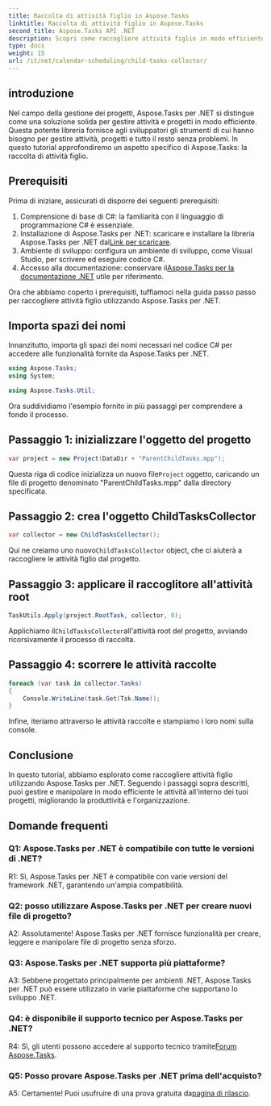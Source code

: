 ```yaml
---
title: Raccolta di attività figlio in Aspose.Tasks
linktitle: Raccolta di attività figlio in Aspose.Tasks
second_title: Aspose.Tasks API .NET
description: Scopri come raccogliere attività figlio in modo efficiente utilizzando Aspose.Tasks per .NET. Migliora la gestione dei progetti nelle tue applicazioni .NET.
type: docs
weight: 15
url: /it/net/calendar-scheduling/child-tasks-collector/
---
```

## introduzione

Nel campo della gestione dei progetti, Aspose.Tasks per .NET si distingue come una soluzione solida per gestire attività e progetti in modo efficiente. Questa potente libreria fornisce agli sviluppatori gli strumenti di cui hanno bisogno per gestire attività, progetti e tutto il resto senza problemi. In questo tutorial approfondiremo un aspetto specifico di Aspose.Tasks: la raccolta di attività figlio.

## Prerequisiti

Prima di iniziare, assicurati di disporre dei seguenti prerequisiti:

1. Comprensione di base di C#: la familiarità con il linguaggio di programmazione C# è essenziale.
2.  Installazione di Aspose.Tasks per .NET: scaricare e installare la libreria Aspose.Tasks per .NET dal[Link per scaricare](https://releases.aspose.com/tasks/net/).
3. Ambiente di sviluppo: configura un ambiente di sviluppo, come Visual Studio, per scrivere ed eseguire codice C#.
4.  Accesso alla documentazione: conservare il[Aspose.Tasks per la documentazione .NET](https://reference.aspose.com/tasks/net/) utile per riferimento.

Ora che abbiamo coperto i prerequisiti, tuffiamoci nella guida passo passo per raccogliere attività figlio utilizzando Aspose.Tasks per .NET.

## Importa spazi dei nomi

Innanzitutto, importa gli spazi dei nomi necessari nel codice C# per accedere alle funzionalità fornite da Aspose.Tasks per .NET.

```csharp
using Aspose.Tasks;
using System;

using Aspose.Tasks.Util;

```

Ora suddividiamo l'esempio fornito in più passaggi per comprendere a fondo il processo.

## Passaggio 1: inizializzare l'oggetto del progetto

```csharp
var project = new Project(DataDir + "ParentChildTasks.mpp");
```

 Questa riga di codice inizializza un nuovo file`Project` oggetto, caricando un file di progetto denominato "ParentChildTasks.mpp" dalla directory specificata.

## Passaggio 2: crea l'oggetto ChildTasksCollector

```csharp
var collector = new ChildTasksCollector();
```

 Qui ne creiamo uno nuovo`ChildTasksCollector` object, che ci aiuterà a raccogliere le attività figlio dal progetto.

## Passaggio 3: applicare il raccoglitore all'attività root

```csharp
TaskUtils.Apply(project.RootTask, collector, 0);
```

 Applichiamo il`ChildTasksCollector`all'attività root del progetto, avviando ricorsivamente il processo di raccolta.

## Passaggio 4: scorrere le attività raccolte

```csharp
foreach (var task in collector.Tasks)
{
    Console.WriteLine(task.Get(Tsk.Name));
}
```

Infine, iteriamo attraverso le attività raccolte e stampiamo i loro nomi sulla console.

## Conclusione

In questo tutorial, abbiamo esplorato come raccogliere attività figlio utilizzando Aspose.Tasks per .NET. Seguendo i passaggi sopra descritti, puoi gestire e manipolare in modo efficiente le attività all'interno dei tuoi progetti, migliorando la produttività e l'organizzazione.

## Domande frequenti

### Q1: Aspose.Tasks per .NET è compatibile con tutte le versioni di .NET?

R1: Sì, Aspose.Tasks per .NET è compatibile con varie versioni del framework .NET, garantendo un'ampia compatibilità.

### Q2: posso utilizzare Aspose.Tasks per .NET per creare nuovi file di progetto?

A2: Assolutamente! Aspose.Tasks per .NET fornisce funzionalità per creare, leggere e manipolare file di progetto senza sforzo.

### Q3: Aspose.Tasks per .NET supporta più piattaforme?

A3: Sebbene progettato principalmente per ambienti .NET, Aspose.Tasks per .NET può essere utilizzato in varie piattaforme che supportano lo sviluppo .NET.

### Q4: è disponibile il supporto tecnico per Aspose.Tasks per .NET?

 R4: Sì, gli utenti possono accedere al supporto tecnico tramite[Forum Aspose.Tasks](https://forum.aspose.com/c/tasks/15).

### Q5: Posso provare Aspose.Tasks per .NET prima dell'acquisto?

 A5: Certamente! Puoi usufruire di una prova gratuita da[pagina di rilascio](https://releases.aspose.com/).